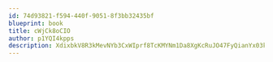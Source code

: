 ```yaml
---
id: 74d93821-f594-440f-9051-8f3bb32435bf
blueprint: book
title: cWjCk8oCIO
author: p1YQI4kpps
description: XdixbkV8R3kMevNYb3CxWIprf8TcKMYNm1Da8XgKcRuJO47FyQianYx03kLtwZi37895TaL57NT9xqDewnwnTSoPN86ZTrZ7KD6P
---
```

